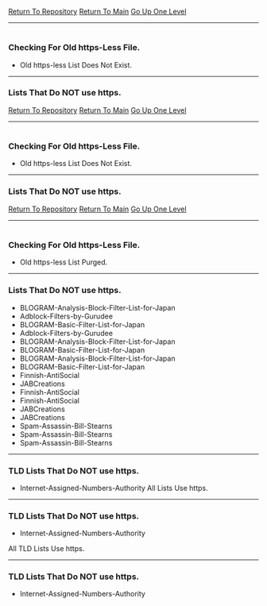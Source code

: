 [Return To Repository](https://github.com/DigitalWarrior/piholeparser/)
[Return To Main](https://github.com/DigitalWarrior/piholeparser/blob/master/RecentRunLogs/Mainlog.md)
[Go Up One Level](https://github.com/DigitalWarrior/piholeparser/blob/master/RecentRunLogs/TopLevelScripts/10-Running-Initial-Tasks.md)
____________________________________
# 
### Checking For Old https-Less File.
* Old https-less List Does Not Exist.

___________________________________________________________________
### Lists That Do NOT use https.
[Return To Repository](https://github.com/DigitalWarrior/piholeparser/)
[Return To Main](https://github.com/DigitalWarrior/piholeparser/blob/master/RecentRunLogs/Mainlog.md)
[Go Up One Level](https://github.com/DigitalWarrior/piholeparser/blob/master/RecentRunLogs/TopLevelScripts/10-Running-Initial-Tasks.md)
____________________________________
# 
### Checking For Old https-Less File.
* Old https-less List Does Not Exist.

___________________________________________________________________
### Lists That Do NOT use https.
[Return To Repository](https://github.com/DigitalWarrior/piholeparser/)
[Return To Main](https://github.com/DigitalWarrior/piholeparser/blob/master/RecentRunLogs/Mainlog.md)
[Go Up One Level](https://github.com/DigitalWarrior/piholeparser/blob/master/RecentRunLogs/TopLevelScripts/10-Running-Initial-Tasks.md)
____________________________________
# 
### Checking For Old https-Less File.
* Old https-less List Purged.

___________________________________________________________________
### Lists That Do NOT use https.
* BLOGRAM-Analysis-Block-Filter-List-for-Japan
* Adblock-Filters-by-Gurudee
* BLOGRAM-Basic-Filter-List-for-Japan
* Adblock-Filters-by-Gurudee
* BLOGRAM-Analysis-Block-Filter-List-for-Japan
* BLOGRAM-Basic-Filter-List-for-Japan
* BLOGRAM-Analysis-Block-Filter-List-for-Japan
* BLOGRAM-Basic-Filter-List-for-Japan
* Finnish-AntiSocial
* JABCreations
* Finnish-AntiSocial
* Finnish-AntiSocial
* JABCreations
* JABCreations
* Spam-Assassin-Bill-Stearns
* Spam-Assassin-Bill-Stearns
* Spam-Assassin-Bill-Stearns

___________________________________________________________________
### TLD Lists That Do NOT use https.
* Internet-Assigned-Numbers-Authority
All Lists Use https.

___________________________________________________________________
### TLD Lists That Do NOT use https.
* Internet-Assigned-Numbers-Authority

All TLD Lists Use https.
___________________________________________________________________
### TLD Lists That Do NOT use https.
* Internet-Assigned-Numbers-Authority
